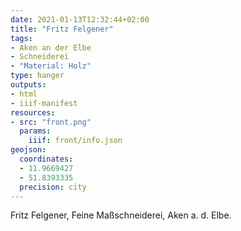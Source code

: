 ```yaml
---
date: 2021-01-13T12:32:44+02:00
title: "Fritz Felgener"
tags:
- Aken an der Elbe
- Schneiderei
- "Material: Holz"
type: hanger
outputs:
- html
- iiif-manifest
resources:
- src: "front.png"
  params:
    iiif: front/info.json
geojson:
  coordinates:
  - 11.9669427
  - 51.8393335
  precision: city
---
```

Fritz Felgener, Feine Maßschneiderei, Aken a. d. Elbe.

